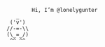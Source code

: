 <!---
DEFAULT README.md
- 👋 Hi, I’m @lonelygunter
- 👀 I’m interested in ...
- 🌱 I’m currently learning ...
- 💞️ I’m looking to collaborate on ...
- 📫 How to reach me ...


lonelygunter/lonelygunter is a ✨ special ✨ repository because its `README.md` (this file) appears on your GitHub profile.
You can click the Preview link to take a look at your changes.
--->
```
        Hi, I’m @lonelygunter
   _
 ('v')
//-=-\\
(\_=_/)
 ^^ ^^
```

